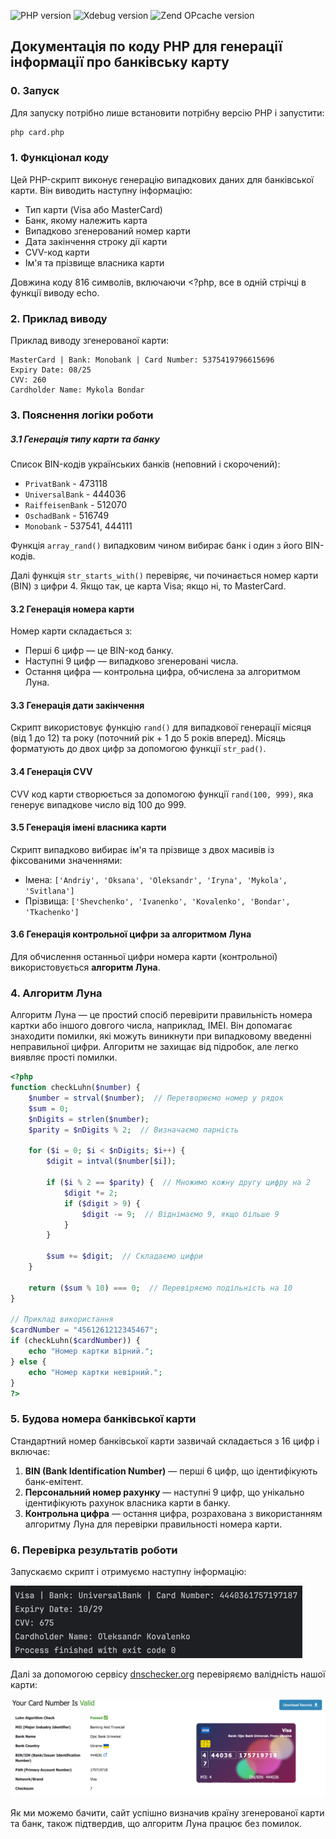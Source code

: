 ![PHP version](https://img.shields.io/badge/PHP-8.3.11-blue)
![Xdebug version](https://img.shields.io/badge/Xdebug-3.3.2-green)
![Zend OPcache version](https://img.shields.io/badge/Zend%20OPcache-8.3.11-orange)

## Документація по коду PHP для генерації інформації про банківську карту
### 0. **Запуск**


Для запуску потрібно лише встановити потрібну версію PHP і запустити:

```bash
php card.php
```

### 1. **Функціонал коду**

Цей PHP-скрипт виконує генерацію випадкових даних для банківської карти. Він виводить наступну інформацію:
- Тип карти (Visa або MasterCard)
- Банк, якому належить карта
- Випадково згенерований номер карти
- Дата закінчення строку дії карти
- CVV-код карти
- Ім'я та прізвище власника карти

Довжина коду 816 символів, включаючи <?php, все в одній стрічці в функції виводу echo.

### 2. **Приклад виводу**

Приклад виводу згенерованої карти:

```plaintext
MasterCard | Bank: Monobank | Card Number: 5375419796615696
Expiry Date: 08/25
CVV: 260
Cardholder Name: Mykola Bondar
```

### 3. **Пояснення логіки роботи**

##### 3.1 Генерація типу карти та банку

Список BIN-кодів українських банків (неповний і скорочений):
- `PrivatBank` - 473118
- `UniversalBank` - 444036
- `RaiffeisenBank` - 512070
- `OschadBank` - 516749
- `Monobank` - 537541, 444111

Функція `array_rand()` випадковим чином вибирає банк і один з його BIN-кодів.

Далі функція `str_starts_with()` перевіряє, чи починається номер карти (BIN) з цифри 4. Якщо так, це карта Visa; якщо ні, то MasterCard.

#### 3.2 Генерація номера карти

Номер карти складається з:
- Перші 6 цифр — це BIN-код банку.
- Наступні 9 цифр — випадково згенеровані числа.
- Остання цифра — контрольна цифра, обчислена за алгоритмом Луна.

#### 3.3 Генерація дати закінчення

Скрипт використовує функцію `rand()` для випадкової генерації місяця (від 1 до 12) та року (поточний рік + 1 до 5 років вперед). Місяць форматують до двох цифр за допомогою функції `str_pad()`.

#### 3.4 Генерація CVV

CVV код карти створюється за допомогою функції `rand(100, 999)`, яка генерує випадкове число від 100 до 999.

#### 3.5 Генерація імені власника карти

Скрипт випадково вибирає ім'я та прізвище з двох масивів із фіксованими значеннями:
- Імена: `['Andriy', 'Oksana', 'Oleksandr', 'Iryna', 'Mykola', 'Svitlana']`
- Прізвища: `['Shevchenko', 'Ivanenko', 'Kovalenko', 'Bondar', 'Tkachenko']`

#### 3.6 Генерація контрольної цифри за алгоритмом Луна

Для обчислення останньої цифри номера карти (контрольної) використовується **алгоритм Луна**.

### 4. **Алгоритм Луна**

Алгоритм Луна — це простий спосіб перевірити правильність номера картки або іншого довгого числа, наприклад, IMEI. Він допомагає знаходити помилки, які можуть виникнути при випадковому введенні неправильної цифри. Алгоритм не захищає від підробок, але легко виявляє прості помилки.

```php
<?php
function checkLuhn($number) {
    $number = strval($number);  // Перетворюємо номер у рядок
    $sum = 0;
    $nDigits = strlen($number);
    $parity = $nDigits % 2;  // Визначаємо парність

    for ($i = 0; $i < $nDigits; $i++) {
        $digit = intval($number[$i]);

        if ($i % 2 == $parity) {  // Множимо кожну другу цифру на 2
            $digit *= 2;
            if ($digit > 9) {
                $digit -= 9;  // Віднімаємо 9, якщо більше 9
            }
        }

        $sum += $digit;  // Складаємо цифри
    }

    return ($sum % 10) === 0;  // Перевіряємо подільність на 10
}

// Приклад використання
$cardNumber = "4561261212345467";
if (checkLuhn($cardNumber)) {
    echo "Номер картки вірний.";
} else {
    echo "Номер картки невірний.";
}
?>
```

### 5. **Будова номера банківської карти**

Стандартний номер банківської карти зазвичай складається з 16 цифр і включає:
1. **BIN (Bank Identification Number)** — перші 6 цифр, що ідентифікують банк-емітент.
2. **Персональний номер рахунку** — наступні 9 цифр, що унікально ідентифікують рахунок власника карти в банку.
3. **Контрольна цифра** — остання цифра, розрахована з використанням алгоритму Луна для перевірки правильності номера карти.

### 6. **Перевірка результатів роботи**

Запускаємо скрипт і отримуємо наступну інформацію:

![](img/output.png)

Далі за допомогою сервісу [dnschecker.org](https://dnschecker.org/credit-card-validator.php?ccn=4440361757197187) перевіряємо валідність нашої карти:

![check.png](img/check.png)

Як ми можемо бачити, сайт успішно визначив країну згенерованої карти та банк, також підтвердив, що алгоритм Луна працює без помилок.

